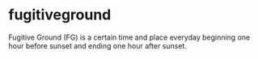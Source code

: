 # fugitiveground
Fugitive Ground (FG) is a certain time and place everyday beginning one hour before sunset and ending one hour after sunset.
